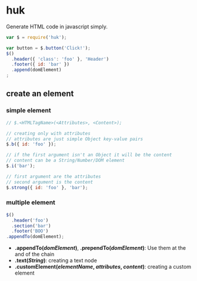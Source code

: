 # huk
Generate HTML code in javascript simply.

``` js
var $ = require('huk');

var button = $.button('Click!');
$()
  .header({ 'class': 'foo' }, 'Header')
  .footer({ id: 'bar' })
  .append(domElement)
;
```

## create an element
### simple element
``` js
// $.<HTMLTagName>(<Attributes>, <Content>);

// creating only with attributes
// attributes are just simple Object key-value pairs
$.b({ id: 'foo' });

// if the first argument isn't an Object it will be the content
// content can be a String/Number/DOM element
$.i('bar');

// first argument are the attributes
// second argument is the content
$.strong({ id: 'foo' }, 'bar');
```
### multiple element
``` js
$()
  .header('foo')
  .section('bar')
  .footer('BOO')
.appendTo(domElement);
```

* __.appendTo(_domElement_)__, __.prependTo(_domElement_)__: Use them at the and of the chain
* __.text(_String_)__: creating a text node
* __.customElement(_elementName_, _attributes_, _content_)__: creating a custom element